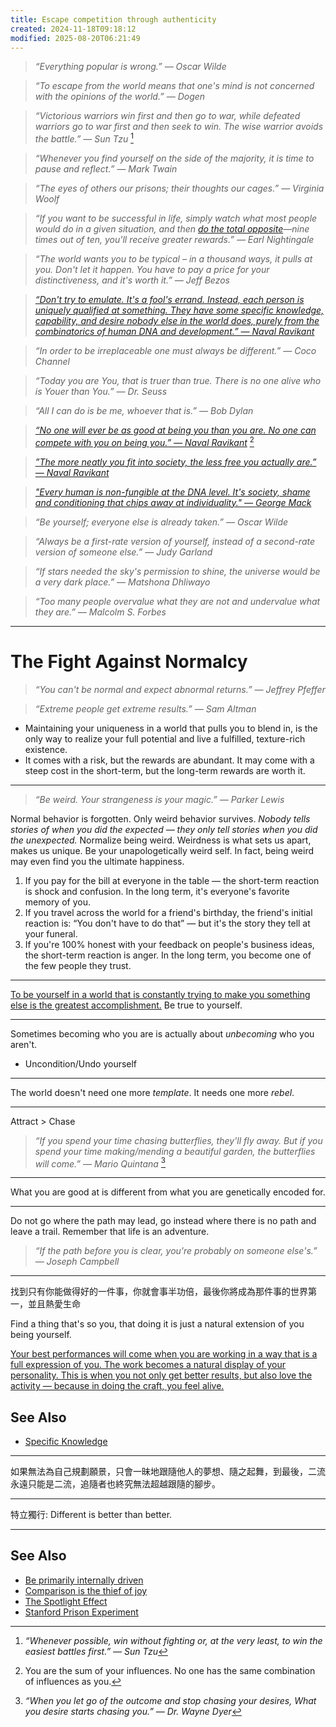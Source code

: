 ```yaml
---
title: Escape competition through authenticity
created: 2024-11-18T09:18:12
modified: 2025-08-20T06:21:49
---
```


> _“Everything popular is wrong.” — Oscar Wilde_

> _“To escape from the world means that one's mind is not concerned with the opinions of the world.” — Dogen_

> _“Victorious warriors win first and then go to war, while defeated warriors go to war first and then seek to win. The wise warrior avoids the battle.” — Sun Tzu_ [^1]

> _“Whenever you find yourself on the side of the majority, it is time to pause and reflect.” — Mark Twain_

> _“The eyes of others our prisons; their thoughts our cages.” — Virginia Woolf_

> _“If you want to be successful in life, simply watch what most people would do in a given situation, and then [do the total opposite](https://www.youtube.com/watch?v=1Y_6fZGSOQI)—nine times out of ten, you'll receive greater rewards.” — Earl Nightingale_

> _“The world wants you to be typical – in a thousand ways, it pulls at you. Don't let it happen. You have to pay a price for your distinctiveness, and it's worth it.” — Jeff Bezos_

> _[“Don't try to emulate. It's a fool's errand. Instead, each person is uniquely qualified at something. They have some specific knowledge, capability, and desire nobody else in the world does, purely from the combinatorics of human DNA and development.” — Naval Ravikant](https://nav.al/competition-authenticity)_

> _“In order to be irreplaceable one must always be different.” — Coco Channel_

> _“Today you are You, that is truer than true. There is no one alive who is Youer than You.” ― Dr. Seuss_

> _“All I can do is be me, whoever that is.” — Bob Dylan_

> _[“No one will ever be as good at being you than you are. No one can compete with you on being you.” — Naval Ravikant](https://x.com/naval/status/797865441783709696)_ [^2]

> _[”The more neatly you fit into society, the less free you actually are.” — Naval Ravikant](https://x.com/naval/status/1319054238362730496)_

> _["Every human is non-fungible at the DNA level. It's society, shame and conditioning that chips away at individuality." — George Mack](https://x.com/george__mack/status/1731285742410752077)_

> _“Be yourself; everyone else is already taken.” — Oscar Wilde_

> _“Always be a first-rate version of yourself, instead of a second-rate version of someone else.” — Judy Garland_

> _“If stars needed the sky's permission to shine, the universe would be a very dark place.” — Matshona Dhliwayo_

> _“Too many people overvalue what they are not and undervalue what they are.” — Malcolm S. Forbes_

---

# The Fight Against Normalcy

> _“You can't be normal and expect abnormal returns.” — Jeffrey Pfeffer_

> _“Extreme people get extreme results.” — Sam Altman_

* Maintaining your uniqueness in a world that pulls you to blend in, is the only way to realize your full potential and live a fulfilled, texture-rich existence.
* It comes with a risk, but the rewards are abundant. It may come with a steep cost in the short-term, but the long-term rewards are worth it.

---

> _“Be weird. Your strangeness is your magic.” — Parker Lewis_

Normal behavior is forgotten. Only weird behavior survives. _Nobody tells stories of when you did the expected — they only tell stories when you did the unexpected._ Normalize being weird. Weirdness is what sets us apart, makes us unique. Be your unapologetically weird self. In fact, being weird may even find you the ultimate happiness.

1. If you pay for the bill at everyone in the table — the short-term reaction is shock and confusion. In the long term, it's everyone's favorite memory of you.
2. If you travel across the world for a friend's birthday, the friend's initial reaction is: “You don't have to do that” — but it's the story they tell at your funeral.
3. If you're 100% honest with your feedback on people's business ideas, the short-term reaction is anger. In the long term, you become one of the few people they trust.

---

[To be yourself in a world that is constantly trying to make you something else is the greatest accomplishment.](https://www.goodreads.com/quotes/876-to-be-yourself-in-a-world-that-is-constantly-trying) Be true to yourself.

---

Sometimes becoming who you are is actually about _unbecoming_ who you aren't.

* Uncondition/Undo yourself

---

The world doesn't need one more _template_. It needs one more _rebel_.

---

Attract \> Chase

> _“If you spend your time chasing butterflies, they'll fly away. But if you spend your time making/mending a beautiful garden, the butterflies will come.” — Mario Quintana_ [^3]

---

What you are good at is different from what you are genetically encoded for.

---

Do not go where the path may lead, go instead where there is no path and leave a trail. Remember that life is an adventure.

> _“If the path before you is clear, you're probably on someone else's.” — Joseph Campbell_

---

找到只有你能做得好的一件事，你就會事半功倍，最後你將成為那件事的世界第一，並且熱愛生命

Find a thing that's so you, that doing it is just a natural extension of you being yourself.

[Your best performances will come when you are working in a way that is a full expression of you. The work becomes a natural display of your personality. This is when you not only get better results, but also love the activity — because in doing the craft, you feel alive.](https://jamesclear.com/3-2-1/january-30-2025)

## See Also

* [Specific Knowledge](Specific%20Knowledge.md)

---

如果無法為自己規劃願景，只會一昧地跟隨他人的夢想、隨之起舞，到最後，二流永遠只能是二流，追隨者也終究無法超越跟隨的腳步。

---

特立獨行: Different is better than better.

---

## See Also

* [Be primarily internally driven](be-primarily-internally-driven-with-intrinsic-motivation.md)
* [Comparison is the thief of joy](comparison-is-the-thief-of-joy.md)
* [The Spotlight Effect](The%20Spotlight%20Effect.md)
* [Stanford Prison Experiment](stanford-prison-experiment.md)

[^1]: _“Whenever possible, win without fighting or, at the very least, to win the easiest battles first.” — Sun Tzu_
[^2]: You are the sum of your influences. No one has the same combination of influences as you.
[^3]: _“When you let go of the outcome and stop chasing your desires, What you desire starts chasing you.” — Dr. Wayne Dyer_
